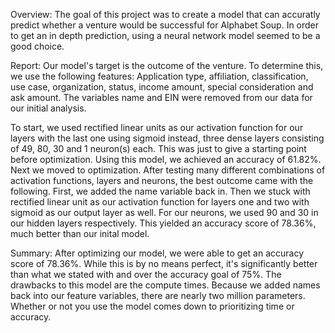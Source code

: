 Overview:
The goal of this project was to create a model that can accuratly predict whether a venture would be successful for Alphabet Soup. In order to get an in depth prediction, using a neural network model seemed to be a good choice.


Report:
Our model's target is the outcome of the venture. To determine this, we use the following features: Application type, affiliation, classification, use case, organization, status, income amount, special consideration and ask amount. The variables name and EIN were removed from our data for our initial analysis.

To start, we used rectified linear units as our activation function for our layers with the last one using sigmoid instead, three dense layers consisting of 49, 80, 30 and 1 neuron(s) each. This was just to give a starting point before optimization. Using this model, we achieved an accuracy of 61.82%. Next we moved to optimization. After testing many different combinations of activation functions, layers and neurons, the best outcome came with the following. First, we added the name variable back in. Then we stuck with rectified linear unit as our activation function for layers one and two with sigmoid as our output layer as well. For our neurons, we used 90 and 30 in our hidden layers respectively. This yielded an accuracy score of 78.36%, much better than our inital model.

Summary:
After optimizing our model, we were able to get an accuracy score of 78.36%. While this is by no means perfect, it's significantly better than what we stated with and over the accuracy goal of 75%. The drawbacks to this model are the compute times. Because we added names back into our feature variables, there are nearly two million parameters. Whether or not you use the model comes down to prioritizing time or accuracy.